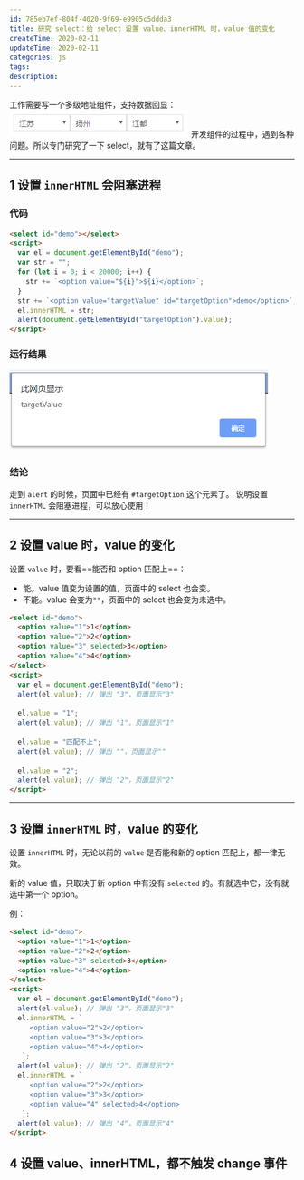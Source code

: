 ```yaml
---
id: 785eb7ef-804f-4020-9f69-e9905c5ddda3
title: 研究 select：给 select 设置 value、innerHTML 时，value 值的变化
createTime: 2020-02-11
updateTime: 2020-02-11
categories: js
tags:
description:
---
```


工作需要写一个多级地址组件，支持数据回显：
![在这里插入图片描述](../post-assets/537c9bb2-030e-4bac-8e47-888283a90e3c.png)
开发组件的过程中，遇到各种问题。所以专门研究了一下 select，就有了这篇文章。

---

## 1 设置 `innerHTML` 会阻塞进程

### 代码

```html
<select id="demo"></select>
<script>
  var el = document.getElementById("demo");
  var str = "";
  for (let i = 0; i < 20000; i++) {
    str += `<option value="${i}">${i}</option>`;
  }
  str += `<option value="targetValue" id="targetOption">demo</option>`;
  el.innerHTML = str;
  alert(document.getElementById("targetOption").value);
</script>
```

### 运行结果

![在这里插入图片描述](../post-assets/14698de4-8e0b-48f7-8174-ca88a381e3dd.png)

### 结论

走到 `alert` 的时候，页面中已经有 `#targetOption` 这个元素了。
说明设置 `innerHTML` 会阻塞进程，可以放心使用！

---

## 2 设置 value 时，value 的变化

设置 `value` 时，要看==能否和 option 匹配上==：

- 能。value 值变为设置的值，页面中的 select 也会变。
- 不能。value 会变为`""`，页面中的 select 也会变为未选中。

```html
<select id="demo">
  <option value="1">1</option>
  <option value="2">2</option>
  <option value="3" selected>3</option>
  <option value="4">4</option>
</select>
<script>
  var el = document.getElementById("demo");
  alert(el.value); // 弹出 "3"，页面显示"3"

  el.value = "1";
  alert(el.value); // 弹出 "1"，页面显示"1"

  el.value = "匹配不上";
  alert(el.value); // 弹出 ""，页面显示""

  el.value = "2";
  alert(el.value); // 弹出 "2"，页面显示"2"
</script>
```

---

## 3 设置 `innerHTML` 时，value 的变化

设置 `innerHTML` 时，无论以前的 `value` 是否能和新的 option 匹配上，都一律无效。

新的 value 值，只取决于新 option 中有没有 `selected` 的。有就选中它，没有就选中第一个 option。

例：

```html
<select id="demo">
  <option value="1">1</option>
  <option value="2">2</option>
  <option value="3" selected>3</option>
  <option value="4">4</option>
</select>
<script>
  var el = document.getElementById("demo");
  alert(el.value); // 弹出 "3"，页面显示"3"
  el.innerHTML = `
     <option value="2">2</option>
     <option value="3">3</option>
     <option value="4">4</option>
   `;
  alert(el.value); // 弹出 "2"，页面显示"2"
  el.innerHTML = `
     <option value="2">2</option>
     <option value="3">3</option>
     <option value="4" selected>4</option>
   `;
  alert(el.value); // 弹出 "4"，页面显示"4"
</script>
```

## 4 设置 value、innerHTML，都不触发 change 事件
